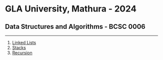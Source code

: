 # GLA University, Mathura - 2024

## Data Structures and Algorithms - BCSC 0006

---

1. [Linked Lists](src/main/java/list/README.md)
2. [Stacks](src/main/java/stack/README.md)
3. [Recursion](src/main/java/stack/reference/recursion/README.md)